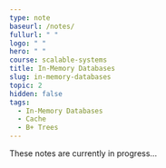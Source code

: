 ```yaml
---
type: note
baseurl: /notes/
fullurl: " "
logo: " "
hero: " "
course: scalable-systems
title: In-Memory Databases
slug: in-memory-databases
topic: 2
hidden: false
tags:
  - In-Memory Databases
  - Cache
  - B+ Trees
---
```


These notes are currently in progress...
